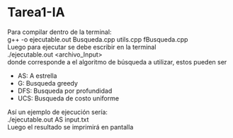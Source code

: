# Tarea1-IA
Para compilar dentro de la terminal:<br>
g++ -o ejecutable.out Busqueda.cpp utils.cpp fBusqueda.cpp <br>
Luego para ejecutar se debe escribir en la terminal<br>
./ejecutable.out <algoritmo> <archivo_Input><br>
donde <algoritmo> corresponde a el algoritmo de búsqueda a utilizar, estos pueden ser<br>
<ul>
  <li>AS: A estrella</li>
  <li>G: Busqueda greedy</li>
  <li>DFS: Busqueda por profundidad</li>
  <li>UCS: Busqueda de costo uniforme</li>
  </ul>
Así un ejemplo de ejecución sería:<br>
./ejecutable.out AS input.txt<br>
Luego el resultado se imprimirá en pantalla<br>
